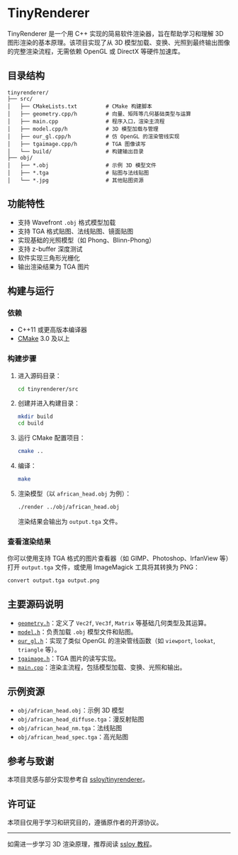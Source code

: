 # TinyRenderer

TinyRenderer 是一个用 C++ 实现的简易软件渲染器，旨在帮助学习和理解 3D 图形渲染的基本原理。该项目实现了从 3D 模型加载、变换、光照到最终输出图像的完整渲染流程，无需依赖 OpenGL 或 DirectX 等硬件加速库。

## 目录结构

```
tinyrenderer/
├── src/
│   ├── CMakeLists.txt         # CMake 构建脚本
│   ├── geometry.cpp/h         # 向量、矩阵等几何基础类型与运算
│   ├── main.cpp               # 程序入口，渲染主流程
│   ├── model.cpp/h            # 3D 模型加载与管理
│   ├── our_gl.cpp/h           # 仿 OpenGL 的渲染管线实现
│   ├── tgaimage.cpp/h         # TGA 图像读写
│   └── build/                 # 构建输出目录
├── obj/
│   ├── *.obj                  # 示例 3D 模型文件
│   ├── *.tga                  # 贴图与法线贴图
│   └── *.jpg                  # 其他贴图资源
```

## 功能特性

- 支持 Wavefront `.obj` 格式模型加载
- 支持 TGA 格式贴图、法线贴图、镜面贴图
- 实现基础的光照模型（如 Phong、Blinn-Phong）
- 支持 z-buffer 深度测试
- 软件实现三角形光栅化
- 输出渲染结果为 TGA 图片

## 构建与运行

### 依赖

- C++11 或更高版本编译器
- [CMake](https://cmake.org/) 3.0 及以上

### 构建步骤

1. 进入源码目录：

   ```sh
   cd tinyrenderer/src
   ```

2. 创建并进入构建目录：

   ```sh
   mkdir build
   cd build
   ```

3. 运行 CMake 配置项目：

   ```sh
   cmake ..
   ```

4. 编译：

   ```sh
   make
   ```

5. 渲染模型（以 `african_head.obj` 为例）：

   ```sh
   ./render ../obj/african_head.obj
   ```

   渲染结果会输出为 `output.tga` 文件。

### 查看渲染结果

你可以使用支持 TGA 格式的图片查看器（如 GIMP、Photoshop、IrfanView 等）打开 `output.tga` 文件，或使用 ImageMagick 工具将其转换为 PNG：

```sh
convert output.tga output.png
```

## 主要源码说明

- [`geometry.h`](src/geometry.h)：定义了 `Vec2f`, `Vec3f`, `Matrix` 等基础几何类型及其运算。
- [`model.h`](src/model.h)：负责加载 `.obj` 模型文件和贴图。
- [`our_gl.h`](src/our_gl.h)：实现了类似 OpenGL 的渲染管线函数（如 `viewport`, `lookat`, `triangle` 等）。
- [`tgaimage.h`](src/tgaimage.h)：TGA 图片的读写实现。
- [`main.cpp`](src/main.cpp)：渲染主流程，包括模型加载、变换、光照和输出。

## 示例资源

- `obj/african_head.obj`：示例 3D 模型
- `obj/african_head_diffuse.tga`：漫反射贴图
- `obj/african_head_nm.tga`：法线贴图
- `obj/african_head_spec.tga`：高光贴图

## 参考与致谢

本项目灵感与部分实现参考自 [ssloy/tinyrenderer](https://github.com/ssloy/tinyrenderer)。

## 许可证

本项目仅用于学习和研究目的，遵循原作者的开源协议。

---

如需进一步学习 3D 渲染原理，推荐阅读 [ssloy 教程](https://github.com/ssloy/tinyrenderer/wiki)。
